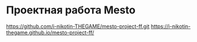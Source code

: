 # Проектная работа Mesto
https://github.com/i-nikotin-THEGAME/mesto-project-ff.git
https://i-nikotin-thegame.github.io/mesto-project-ff/